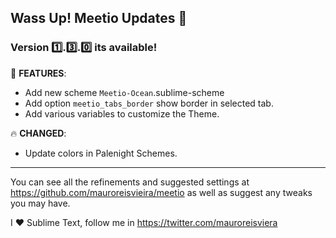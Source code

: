 ## Wass Up! Meetio Updates 🎁

### Version 1️⃣.3️⃣.0️⃣ its available!

📣 **FEATURES**:

* Add new scheme `Meetio-Ocean`.sublime-scheme
* Add option `meetio_tabs_border`  show border in selected tab.
* Add various variables to customize the Theme.

🔥 **CHANGED**:

* Update colors in Palenight Schemes.

***

You can see all the refinements and suggested settings at https://github.com/mauroreisvieira/meetio
as well as suggest any tweaks you may have.

I ♥ Sublime Text, follow me in https://twitter.com/mauroreisviera
